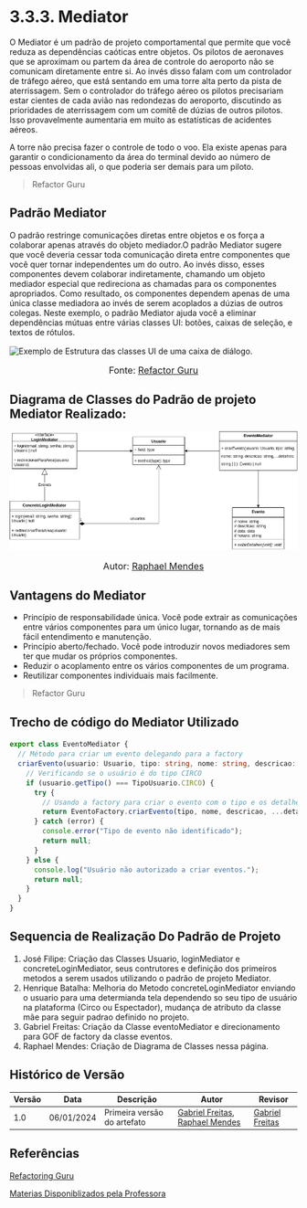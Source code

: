# 3.3.3. Mediator

O Mediator é um padrão de projeto comportamental que permite que você reduza as dependências caóticas entre objetos.
Os pilotos de aeronaves que se aproximam ou partem da área de controle do aeroporto não se comunicam diretamente entre si. Ao invés disso falam com um controlador de tráfego aéreo, que está sentando em uma torre alta perto da pista de aterrissagem. Sem o controlador do tráfego aéreo os pilotos precisariam estar cientes de cada avião nas redondezas do aeroporto, discutindo as prioridades de aterrissagem com um comitê de dúzias de outros pilotos. Isso provavelmente aumentaria em muito as estatísticas de acidentes aéreos.

A torre não precisa fazer o controle de todo o voo. Ela existe apenas para garantir o condicionamento da área do terminal devido ao número de pessoas envolvidas ali, o que poderia ser demais para um piloto.
>Refactor Guru

## Padrão Mediator

O padrão restringe comunicações diretas entre objetos e os força a colaborar apenas através do objeto mediador.O padrão Mediator sugere que você deveria cessar toda comunicação direta entre componentes que você quer tornar independentes um do outro. Ao invés disso, esses componentes devem colaborar indiretamente, chamando um objeto mediador especial que redireciona as chamadas para os componentes apropriados. Como resultado, os componentes dependem apenas de uma única classe mediadora ao invés de serem acoplados a dúzias de outros colegas.
Neste exemplo, o padrão Mediator ajuda você a eliminar dependências mútuas entre várias classes UI: botões, caixas de seleção, e textos de rótulos.

![Exemplo de Estrutura das classes UI de uma caixa de diálogo.](https://refactoring.guru/images/patterns/diagrams/mediator/example.png)
<font size="3"><p style="text-align: center">Fonte: [Refactor Guru](https://refactoring.guru/pt-br/design-patterns/Mediator)</p></font>

## Diagrama de Classes do Padrão de projeto Mediator Realizado:

![ Diagrama Mediator ](..\assets\mediator.png)
<font size="3"><p style="text-align: center">Autor: [Raphael Mendes](https://github.com/Raphides)</p></font>

## Vantagens do Mediator

* Princípio de responsabilidade única. Você pode extrair as comunicações entre vários componentes para um único lugar, tornando as de mais fácil entendimento e manutenção.
* Princípio aberto/fechado. Você pode introduzir novos mediadores sem ter que mudar os próprios componentes.
* Reduzir o acoplamento entre os vários componentes de um programa.
* Reutilizar componentes individuais mais facilmente.
> Refactor Guru
## Trecho de código do Mediator Utilizado

```typescript
export class EventoMediator {
  // Método para criar um evento delegando para a factory
  criarEvento(usuario: Usuario, tipo: string, nome: string, descricao: string, ...detalhes: string[]): Evento | null {
    // Verificando se o usuário é do tipo CIRCO
    if (usuario.getTipo() === TipoUsuario.CIRCO) {
      try {
        // Usando a factory para criar o evento com o tipo e os detalhes fornecidos
        return EventoFactory.criarEvento(tipo, nome, descricao, ...detalhes);
      } catch (error) {
        console.error("Tipo de evento não identificado");
        return null;
      }
    } else {
      console.log("Usuário não autorizado a criar eventos.");
      return null;
    }
  }
}

```

## Sequencia de Realização Do Padrão de Projeto

1. José Filipe: Criação das Classes Usuario, loginMediator e concreteLoginMediator, seus contrutores e definição dos primeiros metodos a serem usados utilizando o padrão de projeto Mediator.
2. Henrique Batalha: Melhoria do Metodo concreteLoginMediator enviando o usuario para uma determianda tela dependendo so seu tipo de usuário na plataforma (Circo ou Espectador), mudança de atributo da classe mãe para seguir padrao definido no projeto.
3. Gabriel Freitas: Criação da Classe eventoMediator e direcionamento para GOF de factory da classe eventos.
4. Raphael Mendes: Criação de Diagrama de Classes nessa página.




## Histórico de Versão
| Versão | Data       | Descrição                                      | Autor               | Revisor               |
|--------|------------|------------------------------------------------|---------------------|-----------------------|
| 1.0    | 06/01/2024 | Primeira versão do artefato | [Gabriel Freitas](https://github.com/gabrielfreitass1), [Raphael Mendes](https://github.com/Raphides)| [Gabriel Freitas](https://github.com/gabrielfreitass1)|

## Referências

[Refactoring Guru](https://refactoring.guru/pt-br/design-patterns/Mediator)

[Materias Disponiblizados pela Professora](https://aprender3.unb.br/course/view.php?id=23388&section=8)

